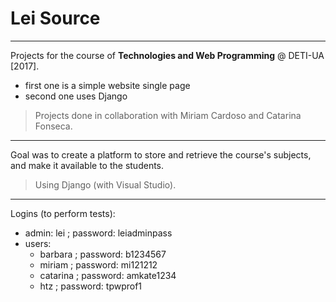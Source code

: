 # Lei Source

***

Projects for the course of **Technologies and Web Programming** @ DETI-UA [2017].
- first one is a simple website single page
- second one uses Django

> Projects done in collaboration with Miriam Cardoso and Catarina Fonseca.

***

Goal was to create a platform to store and retrieve the course's subjects, and make it available to the students.

> Using Django (with Visual Studio).

***

Logins (to perform tests):
- admin: lei ; password: leiadminpass
- users:
	- barbara ; password: b1234567
	- miriam ; password: mi121212
	- catarina ; password: amkate1234
	- htz ; password: tpwprof1